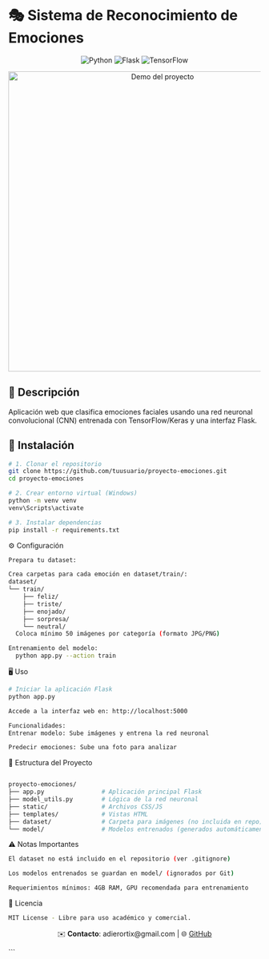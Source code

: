 # 🎭 Sistema de Reconocimiento de Emociones

<p align="center">
  <img src="https://img.shields.io/badge/Python-3.8%2B-blue" alt="Python">
  <img src="https://img.shields.io/badge/Flask-3.0.2-green" alt="Flask">
  <img src="https://img.shields.io/badge/TensorFlow-2.16.1-orange" alt="TensorFlow">
</p>

<div align="center">
  <img src="https://via.placeholder.com/600x400?text=Demo+del+proyecto" width="600" alt="Demo del proyecto">
</div>

## 📌 Descripción
Aplicación web que clasifica emociones faciales usando una red neuronal convolucional (CNN) entrenada con TensorFlow/Keras y una interfaz Flask.

## 🚀 Instalación

```bash
# 1. Clonar el repositorio
git clone https://github.com/tuusuario/proyecto-emociones.git
cd proyecto-emociones

# 2. Crear entorno virtual (Windows)
python -m venv venv
venv\Scripts\activate

# 3. Instalar dependencias
pip install -r requirements.txt
```
⚙️ Configuración
```bash
Prepara tu dataset:

Crea carpetas para cada emoción en dataset/train/:
dataset/
└── train/
    ├── feliz/
    ├── triste/
    ├── enojado/
    ├── sorpresa/
    └── neutral/
  Coloca mínimo 50 imágenes por categoría (formato JPG/PNG)

Entrenamiento del modelo:
  python app.py --action train
```
🖥️ Uso
```bash
# Iniciar la aplicación Flask
python app.py

Accede a la interfaz web en: http://localhost:5000

Funcionalidades:
Entrenar modelo: Sube imágenes y entrena la red neuronal

Predecir emociones: Sube una foto para analizar
```

📂 Estructura del Proyecto
```bash

proyecto-emociones/
├── app.py                # Aplicación principal Flask
├── model_utils.py        # Lógica de la red neuronal
├── static/               # Archivos CSS/JS
├── templates/            # Vistas HTML
├── dataset/              # Carpeta para imágenes (no incluida en repo)
└── model/                # Modelos entrenados (generados automáticamente)
```
⚠️ Notas Importantes
```bash
El dataset no está incluido en el repositorio (ver .gitignore)

Los modelos entrenados se guardan en model/ (ignorados por Git)

Requerimientos mínimos: 4GB RAM, GPU recomendada para entrenamiento
```
📄 Licencia
```bash
MIT License - Libre para uso académico y comercial.
```

<div align="center"> <p>✉️ <strong>Contacto</strong>: adierortix@gmail.com | 🌐 <a href="https://github.com/AdierECO">GitHub</a></p> </div> ```
